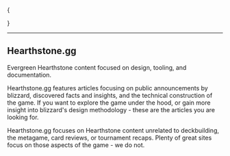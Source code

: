 {
	
}

---

Hearthstone.gg
--

Evergreen Hearthstone content focused on design, tooling, and documentation.

Hearthstone.gg features articles focusing on public announcements by blizzard, discovered facts and insights, and the technical construction of the game.  If you want to explore the game under the hood, or gain more insight into blizzard's design methodology - these are the articles you are looking for.

Hearthstone.gg focuses on Hearthstone content unrelated to deckbuilding, the metagame, card reviews, or tournament recaps.  Plenty of great sites focus on those aspects of the game - we do not.

